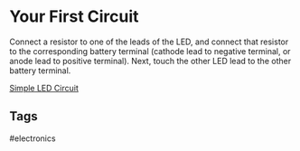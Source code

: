 # Your First Circuit 

Connect a resistor to one of the leads of the LED, and connect that resistor to the corresponding battery terminal (cathode lead to negative terminal, or anode lead to positive terminal). Next, touch the other LED lead to the other battery terminal.  

[Simple LED Circuit](https://circuits-diy.com/wp-content/uploads/2020/02/simple-basic-led-circuit-3v.png)

## Tags
#electronics
